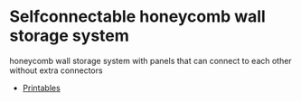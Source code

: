 # Selfconnectable honeycomb wall storage system


honeycomb wall storage system with panels that can connect to each other without extra connectors

- [Printables](https://www.printables.com/model/1416120-selfconnectable-honeycomb-wall-storage-system)
